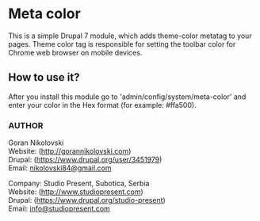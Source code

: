 # Meta color

This is a simple Drupal 7 module, which adds theme-color metatag to your pages.
Theme color tag is responsible for setting the toolbar color for Chrome web
browser on mobile devices.

## How to use it?

After you install this module go to 'admin/config/system/meta-color' and enter
your color in the Hex format (for example: #ffa500).

### AUTHOR

Goran Nikolovski  
Website: (http://gorannikolovski.com)  
Drupal: (https://www.drupal.org/user/3451979)  
Email: nikolovski84@gmail.com  

Company: Studio Present, Subotica, Serbia  
Website: (http://www.studiopresent.com)  
Drupal: (https://www.drupal.org/studio-present)  
Email: info@studiopresent.com  
